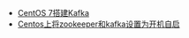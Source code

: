 <!-- docs/_sidebar.md -->
- [CentOS 7搭建Kafka](/大数据/Kafka/doc/CentOS7搭建Kafka.md)
- [Centos上将zookeeper和kafka设置为开机自启](/大数据/Kafka/doc/Centos上将zookeeper和kafka设置为开机自启.md)



